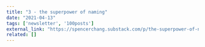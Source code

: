 ```yaml
---
title: "3 - the superpower of naming"
date: "2021-04-13"
tags: ['newsletter', '100posts']
external_link: "https://spencerchang.substack.com/p/the-superpower-of-naming"
related: []
---
```


